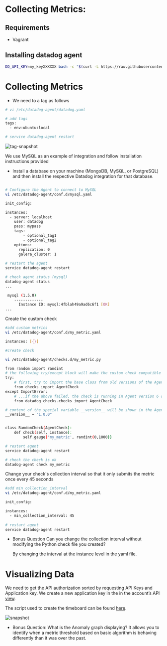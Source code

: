 # Collecting Metrics:

## Requirements
- Vagrant

## Installing datadog agent

``` bash
DD_API_KEY=my_keyXXXXXX bash -c "$(curl -L https://raw.githubusercontent.com/DataDog/datadog-agent/master/cmd/agent/install_script.sh)"
```
# Collecting Metrics

* We need to a tag as follows

``` bash
# vi /etc/datadog-agent/datadog.yaml
```
``` bash
# add tags
tags:
  - env:ubuntu:local
```
``` bash
# service datadog-agent restart
```
![tag-snapshot](https://github.com/cmcornejocrespo/hiring-engineers/blob/solutions-engineer/images/01-tags.jpg)

We use MySQL as an example of integration and follow installation instructions provided
* Install a database on your machine (MongoDB, MySQL, or PostgreSQL) and then install the respective Datadog integration for that database.
``` bash

# Configure the Agent to connect to MySQL
vi /etc/datadog-agent/conf.d/mysql.yaml

init_config:

instances:
  - server: localhost
    user: datadog
    pass: mypass
    tags:
        - optional_tag1
        - optional_tag2
    options:
      replication: 0
      galera_cluster: 1
      
# restart the agent
service datadog-agent restart

# check agent status (mysql)
datadog-agent status
...

 mysql (1.5.0)
    -------------
      Instance ID: mysql:4fblah49a9ad6c6f1 [OK]   
...

```

Create the custom check

```bash
#add custom metrics
vi /etc/datadog-agent/conf.d/my_metric.yaml

instances: [{}]
```
```bash
#create check

vi /etc/datadog-agent/checks.d/my_metric.py

from random import randint
# the following try/except block will make the custom check compatible with any Agent version
try:
    # first, try to import the base class from old versions of the Agent...
    from checks import AgentCheck
except ImportError:
    # ...if the above failed, the check is running in Agent version 6 or later
    from datadog_checks.checks import AgentCheck

# content of the special variable __version__ will be shown in the Agent status page
__version__ = "1.0.0"


class RandomCheck(AgentCheck):
    def check(self, instance):
        self.gauge('my_metric', randint(0,1000))

# restart agent
service datadog-agent restart

# check the check is ok
datadog-agent check my_metric

```

Change your check's collection interval so that it only submits the metric once every 45 seconds

```bash
#add min_collection_interval
vi /etc/datadog-agent/conf.d/my_metric.yaml

init_config:

instances:
  - min_collection_interval: 45
  
# restart agent
service datadog-agent restart

```

- Bonus Question Can you change the collection interval without modifying the Python check file you created?

  By changing the interval at the instance level in the yaml file.

# Visualizing Data

We need to get the API authorization sorted by requesting API Keys and Application key.
We create a new application key in the in the account’s API [view](https://app.datadoghq.com/account/settings#api).

The script used to create the timeboard can be found [here](https://github.com/cmcornejocrespo/hiring-engineers/blob/solutions-engineer/visualizing-task/create-timeboard.sh).

![snapshot](https://github.com/cmcornejocrespo/hiring-engineers/blob/images/02-graph.png) 

- Bonus Question: What is the Anomaly graph displaying? 
It allows you to identify when a metric threshold based on basic algorithm is behaving differently than it was over the past.